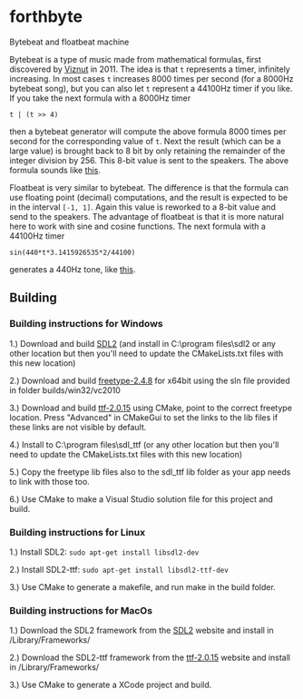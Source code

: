 # forthbyte
Bytebeat and floatbeat machine

Bytebeat is a type of music made from mathematical formulas, first discovered by [Viznut](http://viznut.fi/en/) in 2011.
The idea is that `t` represents a timer, infinitely increasing. In most cases `t` increases 8000 times per second (for a 8000Hz bytebeat song), but you can also let `t` represent a 44100Hz timer if you like.
If you take the next formula with a 8000Hz timer

    t | (t >> 4)
    
then a bytebeat generator will compute the above formula 8000 times per second for the corresponding value of `t`. Next the result (which can be a large value) is brought back to 8 bit by only retaining the remainder of the integer division by 256. This 8-bit value is sent to the speakers. The above formula sounds like [this](https://greggman.com/downloads/examples/html5bytebeat/html5bytebeat.html#t=0&e=0&s=8000&bb=5d000001000c00000000000000003a080b8211271601699e47dc7a96bdeefffe47b000).

Floatbeat is very similar to bytebeat. The difference is that the formula can use floating point (decimal) computations, and the result is expected to be in the interval `[-1, 1]`. Again this value is reworked to a 8-bit value and send to the speakers. The advantage of floatbeat is that it is more natural here to work with sine and cosine functions. The next formula with a 44100Hz timer

    sin(440*t*3.1415926535*2/44100)

generates a 440Hz tone, like [this](https://greggman.com/downloads/examples/html5bytebeat/html5bytebeat.html#t=1&e=0&s=44100&bb=5d000001001f0000000000000000399a4a1a8961f80549b689502166e2852d12e851ce4a54854c282dd601f86f25b2bfffd47d0000).

Building
--------
### Building instructions for Windows

1.) Download and build [SDL2](https://www.libsdl.org/) (and install in C:\program files\sdl2 or any other location but then you'll need to update the CMakeLists.txt files with this new location)

2.) Download and build [freetype-2.4.8](https://www.freetype.org/download.html) for x64bit using the sln file provided in folder builds/win32/vc2010

3.) Download and build [ttf-2.0.15](https://www.libsdl.org/projects/SDL_ttf/) using CMake, point to the correct freetype location. Press "Advanced" in CMakeGui to set the links to the lib files if these links are not visible by default.

4.) Install to C:\program files\sdl_ttf (or any other location but then you'll need to update the CMakeLists.txt files with this new location)

5.) Copy the freetype lib files also to the sdl_ttf lib folder as your app needs to link with those too.

6.) Use CMake to make a Visual Studio solution file for this project and build.

### Building instructions for Linux

1.) Install SDL2: `sudo apt-get install libsdl2-dev`

2.) Install SDL2-ttf: `sudo apt-get install libsdl2-ttf-dev`

3.) Use CMake to generate a makefile, and run make in the build folder.

### Building instructions for MacOs

1.) Download the SDL2 framework from the [SDL2](https://www.libsdl.org/) website and install in /Library/Frameworks/

2.) Download the SDL2-ttf framework from the [ttf-2.0.15](https://www.libsdl.org/projects/SDL_ttf/) website and install in /Library/Frameworks/

3.) Use CMake to generate a XCode project and build.

